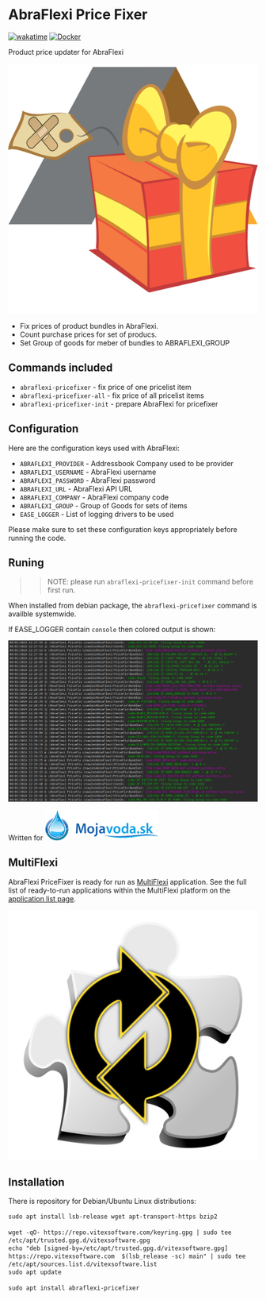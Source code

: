 # AbraFlexi Price Fixer

[![wakatime](https://wakatime.com/badge/user/5abba9ca-813e-43ac-9b5f-b1cfdf3dc1c7/project/018e4b01-3133-41a5-8bc4-39752d34fe20.svg)](https://wakatime.com/badge/user/5abba9ca-813e-43ac-9b5f-b1cfdf3dc1c7/project/018e4b01-3133-41a5-8bc4-39752d34fe20)
[![Docker](https://github.com/VitexSoftware/AbraFlexi-pricefixer/actions/workflows/docker-publish.yml/badge.svg)](https://github.com/VitexSoftware/AbraFlexi-pricefixer/actions/workflows/docker-publish.yml)

Product price updater for AbraFlexi

![PriceFixer](abraflexi-pricefixer.svg?raw=true)

* Fix prices of product bundles in AbraFlexi.
* Count purchase prices for set of producs.
* Set Group of goods for meber of bundles to ABRAFLEXI_GROUP


## Commands included

* `abraflexi-pricefixer`       - fix price of one pricelist item
* `abraflexi-pricefixer-all`   - fix price of all pricelist items
* `abraflexi-pricefixer-init`  - prepare AbraFlexi for pricefixer

## Configuration

Here are the configuration keys used with AbraFlexi:

* `ABRAFLEXI_PROVIDER` - Addressbook Company used to be provider
* `ABRAFLEXI_USERNAME` - AbraFlexi username
* `ABRAFLEXI_PASSWORD` - AbraFlexi password
* `ABRAFLEXI_URL` - AbraFlexi API URL
* `ABRAFLEXI_COMPANY` - AbraFlexi company code
* `ABRAFLEXI_GROUP` - Group of Goods for sets of items
* `EASE_LOGGER` - List of logging drivers to be used

Please make sure to set these configuration keys appropriately before running the code.

## Runing

>> NOTE: please run `abraflexi-pricefixer-init` command before first run.

When installed from debian package, the `abraflexi-pricefixer` command is availble systemwide.

If EASE_LOGGER contain `console` then colored output is shown:

![run](run.png?raw=true)

Written for [![MojaVoda.sk](mojavoda.png?raw=true)](https://www.mojavoda.sk/)

## MultiFlexi

AbraFlexi PriceFixer is ready for run as [MultiFlexi](https://multiflexi.eu) application.
See the full list of ready-to-run applications within the MultiFlexi platform on the [application list page](https://www.multiflexi.eu/apps.php).

[![MultiFlexi App](https://github.com/VitexSoftware/MultiFlexi/blob/main/doc/multiflexi-app.svg)](https://www.multiflexi.eu/apps.php)

## Installation

There is repository for Debian/Ubuntu Linux distributions:

```shell
sudo apt install lsb-release wget apt-transport-https bzip2

wget -qO- https://repo.vitexsoftware.com/keyring.gpg | sudo tee /etc/apt/trusted.gpg.d/vitexsoftware.gpg
echo "deb [signed-by=/etc/apt/trusted.gpg.d/vitexsoftware.gpg]  https://repo.vitexsoftware.com  $(lsb_release -sc) main" | sudo tee /etc/apt/sources.list.d/vitexsoftware.list
sudo apt update

sudo apt install abraflexi-pricefixer
```

